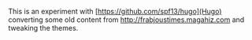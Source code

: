This is an experiment with [https://github.com/spf13/hugo](Hugo) converting some old content from http://frabjoustimes.magahiz.com and tweaking the themes.